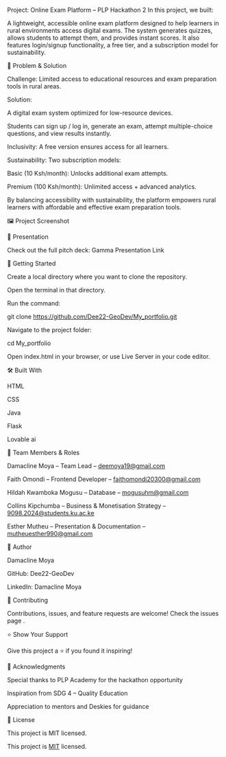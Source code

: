 Project: Online Exam Platform – PLP Hackathon 2
In this project, we built:

A lightweight, accessible online exam platform designed to help learners in rural environments access digital exams.
The system generates quizzes, allows students to attempt them, and provides instant scores. It also features login/signup functionality, a free tier, and a subscription model for sustainability.

🎯 Problem & Solution

Challenge: Limited access to educational resources and exam preparation tools in rural areas.

Solution:

A digital exam system optimized for low-resource devices.

Students can sign up / log in, generate an exam, attempt multiple-choice questions, and view results instantly.

Inclusivity: A free version ensures access for all learners.

Sustainability: Two subscription models:

Basic (10 Ksh/month): Unlocks additional exam attempts.

Premium (100 Ksh/month): Unlimited access + advanced analytics.

By balancing accessibility with sustainability, the platform empowers rural learners with affordable and effective exam preparation tools.

🖼️ Project Screenshot

📑 Presentation

Check out the full pitch deck:
Gamma Presentation Link

🚀 Getting Started

Create a local directory where you want to clone the repository.

Open the terminal in that directory.

Run the command:

git clone https://github.com/Dee22-GeoDev/My_portfolio.git


Navigate to the project folder:

cd My_portfolio


Open index.html in your browser, or use Live Server in your code editor.

🛠️ Built With

HTML

CSS

Java

Flask

Lovable ai

👥 Team Members & Roles

Damacline Moya – Team Lead – deemoya19@gmail.com

Faith Omondi – Frontend Developer – faithomondi20300@gmail.com

Hildah Kwamboka Mogusu – Database – mogusuhm@gmail.com

Collins Kipchumba – Business & Monetisation Strategy – 9098.2024@students.ku.ac.ke

Esther Mutheu – Presentation & Documentation – mutheuesther990@gmail.com

👤 Author

Damacline Moya

GitHub: Dee22-GeoDev

LinkedIn: Damacline Moya

🤝 Contributing

Contributions, issues, and feature requests are welcome!
Check the issues page
.

⭐ Show Your Support

Give this project a ⭐ if you found it inspiring!

🙏 Acknowledgments

Special thanks to PLP Academy for the hackathon opportunity

Inspiration from SDG 4 – Quality Education

Appreciation to mentors and Deskies for guidance

📝 License

This project is MIT
 licensed.

This project is [MIT](./LICENSE) licensed.
